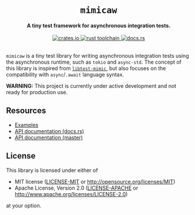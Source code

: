 <h1 align="center">
  <code>mimicaw</code>
</h1>
<div align="center">
  <strong>
    A tiny test framework for asynchronous integration tests.
  </strong>
</div>

<br />

<div align="center">
  <a href="https://crates.io/crates/mimicaw">
    <img src="https://img.shields.io/crates/v/mimicaw.svg?style=flat-square"
         alt="crates.io"
    />
  </a>
  <a href="https://blog.rust-lang.org/2019/12/19/Rust-1.40.0.html">
    <img src="https://img.shields.io/badge/rust-1.40.0-gray?style=flat-square"
         alt="rust toolchain"
    />
  </a>
  <a href="https://docs.rs/mimicaw">
    <img src="https://img.shields.io/badge/docs-latest-blue.svg?style=flat-square"
         alt="docs.rs" />
  </a>
</div>

<br />

`mimicaw` is a tiny test library for writing asynchronous integration tests using the asynchronous runtime, such as `tokio` and `async-std`.
The concept of this library is inspired from [`libtest-mimic`](https://github.com/LukasKalbertodt/libtest-mimic), but also focuses on
the compatibility with `async`/`.await` language syntax.

**WARNING:** This project is currently under active development and not ready for production use.

## Resources

* [Examples](./examples)
* [API documentation (docs.rs)](https://docs.rs/mimicaw)
* [API documentation (master)](https://ubnt-intrepid.github.io/mimicaw/mimicaw/index.html)

## License

This library is licensed under either of

* MIT license ([LICENSE-MIT](LICENSE-MIT) or http://opensource.org/licenses/MIT)
* Apache License, Version 2.0 ([LICENSE-APACHE](LICENSE-APACHE) or http://www.apache.org/licenses/LICENSE-2.0)

at your option.

